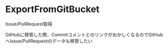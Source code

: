 # ExportFromGitBucket
Issue/PullRequest取得

GitHubに移管した際、CommitコメントとのリンクがおかしくなるのでGitHubへIssue/PullRequestのデータも移管したい
